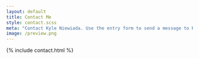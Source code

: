 ```yaml
---
layout: default
title: Contact Me
style: contact.scss
meta: "Contact Kyle Niewiada. Use the entry form to send a message to Kyle."
image: /preview.png
---
```


{% include contact.html %}
